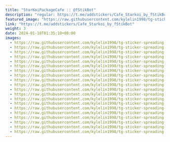 ```yaml
---
title: "StarKoiPackageCafe :: @fStikBot"
description: "regular: https://t.me/addstickers/Cafe_Starkoi_by_fStikBot"
featured_image: "https://raw.githubusercontent.com/kylelin1998/tg-sticker-spreading-worldwide-images/main/img/4888d9de-4d7d-44c4-a9c2-9b5002b5c503.jpg"
link: "https://t.me/addstickers/Cafe_Starkoi_by_fStikBot"
weight: 3
date: 2024-01-18T01:35:10+08:00
images:
  - https://raw.githubusercontent.com/kylelin1998/tg-sticker-spreading-worldwide-images/main/img/4888d9de-4d7d-44c4-a9c2-9b5002b5c503.jpg
  - https://raw.githubusercontent.com/kylelin1998/tg-sticker-spreading-worldwide-images/main/img/5a85259a-8c50-41d9-b5b1-17974dd8505c.jpg
  - https://raw.githubusercontent.com/kylelin1998/tg-sticker-spreading-worldwide-images/main/img/0628f991-8a17-43b0-a91f-45bb025b8f7d.jpg
  - https://raw.githubusercontent.com/kylelin1998/tg-sticker-spreading-worldwide-images/main/img/953f2d0a-4b55-412b-886c-c3c45acc6c07.jpg
  - https://raw.githubusercontent.com/kylelin1998/tg-sticker-spreading-worldwide-images/main/img/e6d21813-9553-4590-91ea-976dd5b6b496.jpg
  - https://raw.githubusercontent.com/kylelin1998/tg-sticker-spreading-worldwide-images/main/img/9bb338a2-054a-4746-8a64-3e4235cfb983.jpg
  - https://raw.githubusercontent.com/kylelin1998/tg-sticker-spreading-worldwide-images/main/img/91b55b8a-0843-4d27-9014-6710e4e3d1cc.jpg
  - https://raw.githubusercontent.com/kylelin1998/tg-sticker-spreading-worldwide-images/main/img/c8fd3ef7-80b3-4962-83dd-965ecbf862ef.jpg
  - https://raw.githubusercontent.com/kylelin1998/tg-sticker-spreading-worldwide-images/main/img/bffd6923-03e0-4147-9fe3-301ee65d5e5a.jpg
  - https://raw.githubusercontent.com/kylelin1998/tg-sticker-spreading-worldwide-images/main/img/6761e367-c86b-489e-97a8-76806e9bfa08.jpg
  - https://raw.githubusercontent.com/kylelin1998/tg-sticker-spreading-worldwide-images/main/img/57c98bc1-d8d3-4776-a82b-e6d18991244f.jpg
  - https://raw.githubusercontent.com/kylelin1998/tg-sticker-spreading-worldwide-images/main/img/d03ff3cc-093a-4d34-8258-18951b7f8abc.jpg
  - https://raw.githubusercontent.com/kylelin1998/tg-sticker-spreading-worldwide-images/main/img/605feb7e-5d3f-4b28-99cd-6683c297f91d.jpg
  - https://raw.githubusercontent.com/kylelin1998/tg-sticker-spreading-worldwide-images/main/img/1ea50507-4745-4b9d-887d-8050a17fb728.jpg
  - https://raw.githubusercontent.com/kylelin1998/tg-sticker-spreading-worldwide-images/main/img/c4496004-7050-4666-bbf6-b61c8d4053dc.jpg
  - https://raw.githubusercontent.com/kylelin1998/tg-sticker-spreading-worldwide-images/main/img/37172c51-ba88-4674-b4ea-83aa7249c7cc.jpg
  - https://raw.githubusercontent.com/kylelin1998/tg-sticker-spreading-worldwide-images/main/img/4fbace0a-7a2b-4bd4-af03-593b3907244d.jpg
  - https://raw.githubusercontent.com/kylelin1998/tg-sticker-spreading-worldwide-images/main/img/bfc38c2e-8b33-4191-8bd3-53e917bcbf62.jpg
  - https://raw.githubusercontent.com/kylelin1998/tg-sticker-spreading-worldwide-images/main/img/3c2415d4-105f-433e-a302-67547d9b07f8.jpg
  - https://raw.githubusercontent.com/kylelin1998/tg-sticker-spreading-worldwide-images/main/img/945dc978-f55b-4578-99be-acbcf25622da.jpg
---
```

